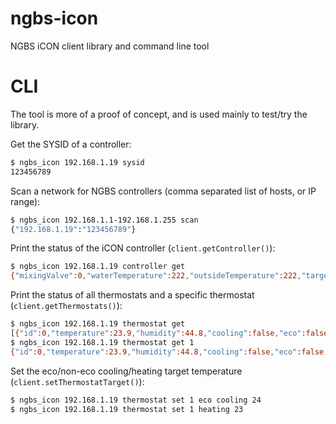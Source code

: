# ngbs-icon
NGBS iCON client library and command line tool

# CLI

The tool is more of a proof of concept, and is used mainly to test/try the library.

Get the SYSID of a controller:

```bash
$ ngbs_icon 192.168.1.19 sysid
123456789
```

Scan a network for NGBS controllers (comma separated list of hosts, or IP range):

```bash
$ ngbs_icon 192.168.1.1-192.168.1.255 scan
{"192.168.1.19":"123456789"}
```

Print the status of the iCON controller (`client.getController()`):

```bash
$ ngbs_icon 192.168.1.19 controller get
{"mixingValve":0,"waterTemperature":222,"outsideTemperature":222,"targetWaterTemperature":45}
```

 Print the status of all thermostats and a specific thermostat (`client.getThermostats()`):

```bash
$ ngbs_icon 192.168.1.19 thermostat get
[{"id":0,"temperature":23.9,"humidity":44.8,"cooling":false,"eco":false,"target":23.1,"targets":{"heating":23.1,"cooling":27,"ecoHeating":17,"ecoCooling":27},"valve":false},{"id":1,"temperature":23.9,"humidity":44.9,"cooling":false,"eco":false,"target":23,"targets":{"heating":23,"cooling":26,"ecoHeating":17,"ecoCooling":29},"valve":false}]
$ ngbs_icon 192.168.1.19 thermostat get 1
{"id":0,"temperature":23.9,"humidity":44.8,"cooling":false,"eco":false,"target":23.1,"targets":{"heating":23.1,"cooling":27,"ecoHeating":17,"ecoCooling":27},"valve":false}
```

Set the eco/non-eco cooling/heating target temperature (`client.setThermostatTarget()`):

```bash
$ ngbs_icon 192.168.1.19 thermostat set 1 eco cooling 24
$ ngbs_icon 192.168.1.19 thermostat set 1 heating 23
```
